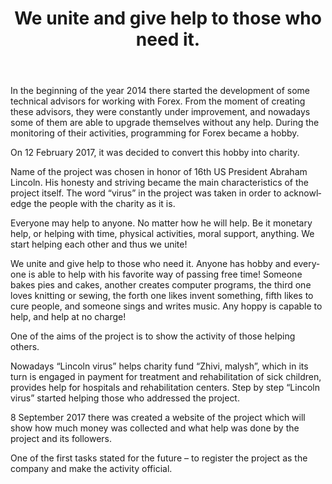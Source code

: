 ﻿---
layout: post

title: We unite and give help to those who need it.
meta: 12.02.2017
cover_img: 2017.02.12/logo.png
cover_fit: contain

category: news

lang: en
ref: lincoln-virus-start
---

In the beginning of the year 2014 there started the development of some technical advisors for working with Forex. 
From the moment of creating these advisors, they were constantly under improvement, and nowadays some of them are able to upgrade themselves without any help. 
During the monitoring of their activities, programming for Forex became a hobby. 

On 12 February 2017, it was decided to convert this hobby into charity.

Name of the project was chosen in honor of 16th US President Abraham Lincoln.
His honesty and striving became the main characteristics of the project itself.
The word “virus” in the project was taken in order to acknowledge the people with the charity as it is. 

Everyone may help to anyone.
No matter how he will help.
Be it monetary help, or helping with time, physical activities, moral support, anything. 
We start helping each other and thus we unite!

We unite and give help to those who need it.
Anyone has hobby and everyone is able to help with his favorite way of passing free time! 
Someone bakes pies and cakes, another creates computer programs, the third one loves knitting or sewing, the forth one likes invent something, fifth likes to cure people, and someone sings and writes music. 
Any hoppy is capable to help, and help at no charge!

One of the aims of the project is to show the activity of those helping others.

Nowadays “Lincoln virus” helps charity fund “Zhivi, malysh”, which in its turn is engaged in payment for treatment and rehabilitation of sick children, provides help for hospitals and rehabilitation centers.
Step by step “Lincoln virus” started helping those who addressed the project.

8 September 2017 there was created a website of the project which will show how much money was collected and what help was done by the project and its followers. 

One of the first tasks stated for the future – to register the project as the company and make the activity official.


